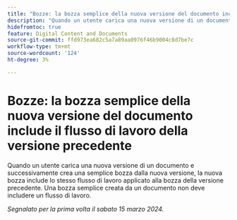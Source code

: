 ```yaml
---
title: "Bozze: la bozza semplice della nuova versione del documento include il flusso di lavoro della versione precedente"
description: "Quando un utente carica una nuova versione di un documento e successivamente crea una semplice bozza dalla nuova versione, la nuova bozza include lo stesso flusso di lavoro applicato alla bozza della versione precedente. Una semplice bozza creata da un documento non deve includere un flusso di lavoro."
hidefromtoc: true
feature: Digital Content and Documents
source-git-commit: ffd973ea682c5a7a89aa0976f46b9004c8d7be7c
workflow-type: tm+mt
source-wordcount: '124'
ht-degree: 3%

---
```



# Bozze: la bozza semplice della nuova versione del documento include il flusso di lavoro della versione precedente

Quando un utente carica una nuova versione di un documento e successivamente crea una semplice bozza dalla nuova versione, la nuova bozza include lo stesso flusso di lavoro applicato alla bozza della versione precedente. Una bozza semplice creata da un documento non deve includere un flusso di lavoro.

_Segnalato per la prima volta il sabato 15 marzo 2024._
